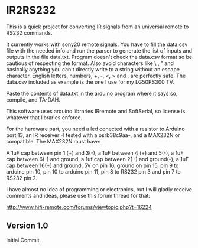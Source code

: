 # IR2RS232

This is a quick project for converting IR signals from an universal remote
to RS232 commands.

It currently works with sony20 remote signals. You have to fill the data.csv
file with the needed info and run the parser to generate the list of inputs
and outputs in the file data.txt. Program doesn't check the data.csv format
so be cautious of respecting the format. Also avoid characters like \ , "
and basically anything you can't directly write to a string without an
escape character. English letters, numbers, +, -, <, > and . are perfectly
safe. The data.csv included as example is the one I use for my LG50PS300 TV.

Paste the contents of data.txt in the arduino program where it says so,
compile, and TA-DAH.

This software uses arduino libraries IRremote and SoftSerial, so license is
whatever that libraries enforce.

For the hardware part, you need a led conected with a resistor to Arduino
port 13, an IR receiver -I tested with a osrb38c9aa-, and a MAX232N or
compatible. The MAX232N must have:

A 1uF cap between pin 1 (+) and 3(-), a 1uF between 4 (+) and 5(-),
a 1uF cap between 6(-) and ground, a 1uf cap between 2(+) and ground(-),
a 1uF cap between 16(+) and ground, 5V on pin 16, ground on pin 15,
pin 9 to arduino pin 10, pin 10 to arduino pin 11, pin 8 to RS232 pin 3
and pin 7 to RS232 pin 2.

I have almost no idea of programming or electronics, but I will gladly
receive comments and ideas, please use this forum thread for that:

http://www.hifi-remote.com/forums/viewtopic.php?t=16224

## Version 1.0

Initial Commit